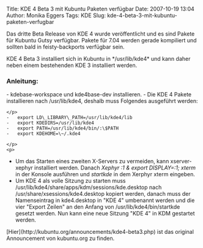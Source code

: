Title: KDE 4 Beta 3 mit Kubuntu Paketen verfügbar
Date: 2007-10-19 13:04
Author: Monika Eggers
Tags: KDE
Slug: kde-4-beta-3-mit-kubuntu-paketen-verfugbar

<div id="outerColumnContainer">

</p>
<div id="innerColumnContainer">

</p>
Das dritte Beta Release von KDE 4 wurde veröffentlicht und es sind
Pakete für Kubuntu Gutsy verfügbar. Pakete für 7.04 werden gerade
kompiliert und sollten bald in feisty-backports verfügbar sein.

</p>
KDE 4 Beta 3 installiert sich in Kubuntu in */usr/lib/kde4* und kann
daher neben einem bestehenden KDE 3 installiert werden.

</p>
<!--</p><p><p>The packages are in <a href="https://help.ubuntu.com/community/UbuntuBackports">feisty-backports</a>, available from Adept Manager when you choose <em>Unsupported Updates</em> from the <em>Updates</em> tab of <em>Manage Repositories</em>.</p></p><p><p>Packages are also in the Gutsy development version.</p></p><p>--><!--</p><p><p>The packages are in <a href="https://help.ubuntu.com/community/UbuntuBackports">feisty-backports</a>, available from Adept Manager when you choose <em>Unsupported Updates</em> from the <em>Updates</em> tab of <em>Manage Repositories</em>.</p></p><p><p>Packages are also in the Gutsy development version.</p></p><p>-->

### Anleitung:

</p>
-   kdebase-workspace und kde4base-dev installieren.
-   Die KDE 4 Pakete installieren nach /usr/lib/kde4, deshalb muss
    Folgendes ausgeführt werden:

    </p>
    -   export LD\_LIBRARY\_PATH=/usr/lib/kde4/lib
    -   export KDEDIRS=/usr/lib/kde4
    -   export PATH=/usr/lib/kde4/bin/:\$PATH
    -   export KDEHOME=\~/.kde4

    </p>
    <p>
-   Um das Starten eines zweiten X-Servers zu vermeiden, kann
    xserver-xephyr installiert werden. Danach *Xephyr :1 & export
    DISPLAY=:1; xterm* in der Konsole ausführen und *startkde* in dem
    Xerphyr xterm eingeben.
-   Um KDE 4 als volle Sitzung zu starten muss
    /usr/lib/kde4/share/apps/kdm/sessions/kde.desktop nach
    /usr/share/xsessions/kde4.desktop kopiert werden, danach muss der
    Namenseintrag in kde4.desktop in "KDE 4" umbenannt werden und die
    vier "Export Zeilen" an den Anfang von /usr/lib/kde4/bin/startkde
    gesetzt werden. Nun kann eine neue Sitzung "KDE 4" in KDM gestartet
    werden.

</p>
[Hier](http://kubuntu.org/announcements/kde4-beta3.php) ist das original
Announcement von kubuntu.org zu finden.

</div>

</p>
<p>

</div>

</p>
<!--break--><!--break-->
